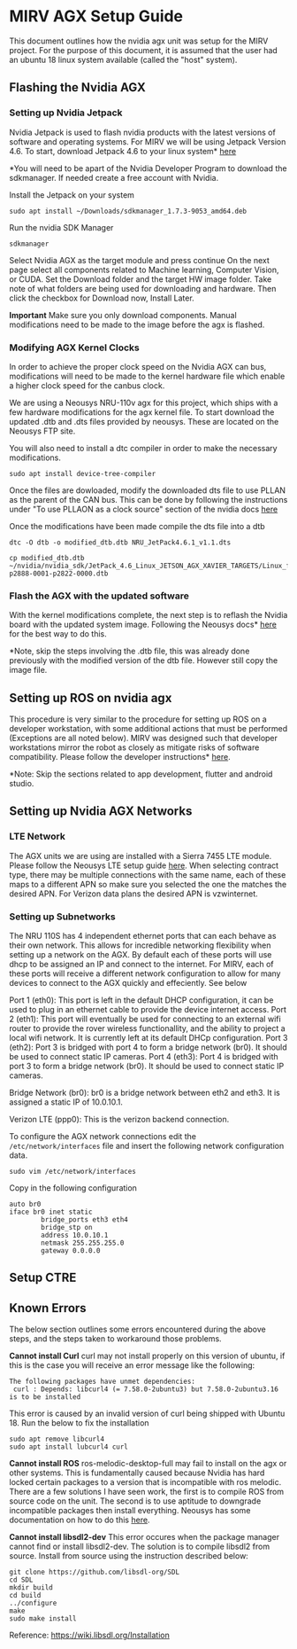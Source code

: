 # MIRV AGX Setup Guide

This document outlines how the nvidia agx unit was setup for the MIRV project. For the purpose of this document, it is assumed that the user had an ubuntu 18 linux system available (called the "host" system).

## Flashing the Nvidia AGX
### Setting up Nvidia Jetpack
Nvidia Jetpack is used to flash nvidia products with the latest versions of software and operating systems. For MIRV we will be using Jetpack Version 4.6. To start, download Jetpack 4.6 to your linux system* [here](https://developer.nvidia.com/jetpack-sdk-46)

*You will need to be apart of the Nvidia Developer Program to download the sdkmanager. If needed create a free account with Nvidia.


Install the Jetpack on your system

```
sudo apt install ~/Downloads/sdkmanager_1.7.3-9053_amd64.deb
```


Run the nvidia SDK Manager
```
sdkmanager
```

Select Nvidia AGX as the target module and press continue
On the next page select all components related to Machine learning, Computer Vision, or CUDA. Set the Download folder and the target HW image folder. Take note of what folders are being used for downloading and hardware. Then click the checkbox for Download now, Install Later.

**Important** Make sure you only download components. Manual modifications need to be made to the image before the agx is flashed.

### Modifying AGX Kernel Clocks
In order to achieve the proper clock speed on the Nvidia AGX can bus, modifications will need to be made to the kernel hardware file which enable a higher clock speed for the canbus clock.

We are using a Neousys NRU-110v agx for this project, which ships with a few hardware modifications for the agx kernel file. To start download the updated .dtb and .dts files provided by neousys. These are located on the Neousys FTP site.

You will also need to install a dtc compiler in order to make the necessary modifications.

```
sudo apt install device-tree-compiler
```

Once the files are dowloaded, modify the downloaded dts file to use PLLAN as the parent of the CAN bus. This can be done by following the instructions under "To use PLLAON as a clock source" section of the nvidia docs [here](https://docs.nvidia.com/jetson/archives/r34.1/DeveloperGuide/text/SD/Clocks.html?highlight=PLLAON)

Once the modifications have been made compile the dts file into a dtb 

```
dtc -O dtb -o modified_dtb.dtb NRU_JetPack4.6.1_v1.1.dts
```


```
cp modified_dtb.dtb ~/nvidia/nvidia_sdk/JetPack_4.6_Linux_JETSON_AGX_XAVIER_TARGETS/Linux_for_Tegra/kernel/dtb/tegra194-p2888-0001-p2822-0000.dtb
```

### Flash the AGX with the updated software

With the kernel modifications complete, the next step is to reflash the Nvidia board with the updated system image. Following the Neousys docs* [here](https://neousys.gitbook.io/nru-series/nru-series/3.-reflash-nru-110v-or-nru-120s) for the best way to do this.

*Note, skip the steps involving the .dtb file, this was already done previously with the modified version of the dtb file. However still copy the image file.


## Setting up ROS on nvidia agx

This procedure is very similar to the procedure for setting up ROS on a developer workstation, with some additional actions that must be performed (Exceptions are all noted below). MIRV was designed such that developer workstations mirror the robot as closely as mitigate risks of software compatibility. Please follow the developer instructions* [here](installation.md).

*Note: Skip the sections related to app development, flutter and android studio.


## Setting up Nvidia AGX Networks
### LTE Network
The AGX units we are using are installed with a Sierra 7455 LTE module. Please follow the Neousys LTE setup guide [here](https://neousys.gitbook.io/nru-series/nru-series/peripherals/4g-lte-_-sierra-em7455-on-nru-100). When selecting contract type, there may be multiple connections with the same name, each of these maps to a different APN so make sure you selected the one the matches the desired APN. For Verizon data plans the desired APN is vzwinternet.

### Setting up Subnetworks
The NRU 110S has 4 independent ethernet ports that can each behave as their own network. This allows for incredible networking flexibility when setting up a network on the AGX. By default each of these ports will use dhcp to be assigned an IP and connect to the internet. For MIRV, each of these ports will receive a different network configuration to allow for many devices to connect to the AGX quickly and effeciently. See below

Port 1 (eth0): This port is left in the default DHCP configuration, it can be used to plug in an ethernet cable to provide the device internet access.
Port 2 (eth1): This port will eventually be used for connecting to an external wifi router to provide the rover wireless functionallity, and the ability to project a local wifi network. It is currently left at its default DHCp configuration.
Port 3 (eth2): Port 3 is bridged with port 4 to form a bridge network (br0). It should be used to connect static IP cameras.
Port 4 (eth3): Port 4 is bridged with port 3 to form a bridge network (br0). It should be used to connect static IP cameras.

Bridge Network (br0): br0 is a bridge network between eth2 and eth3. It is assigned a static IP of 10.0.10.1. 

Verizon LTE (ppp0): This is the verizon backend connection. 

To configure the AGX network connections edit the `/etc/network/interfaces` file and insert the following network configuration data.

```
sudo vim /etc/network/interfaces
```

Copy in the following configuration
```
auto br0
iface br0 inet static
        bridge_ports eth3 eth4
        bridge_stp on
        address 10.0.10.1
        netmask 255.255.255.0
        gateway 0.0.0.0
```



## Setup CTRE

## Known Errors
The below section outlines some errors encountered during the above steps, and the steps taken to workaround those problems.

**Cannot install Curl**
curl may not install properly on this version of ubuntu, if this is the case you will receive an error message like the following:

```
The following packages have unmet dependencies:
 curl : Depends: libcurl4 (= 7.58.0-2ubuntu3) but 7.58.0-2ubuntu3.16 is to be installed
```

This error is caused by an invalid version of curl being shipped with Ubuntu 18. Run the below to fix the installation
```
sudo apt remove libcurl4
sudo apt install lubcurl4 curl
```

**Cannot install ROS**
ros-melodic-desktop-full may fail to install on the agx or other systems. This is fundamentally caused because Nvidia has hard locked certain packages to a version that is incompatible with ros melodic. There are a few solutions I have seen work, the first is to compile ROS from source code on the unit. The second is to use aptitude to downgrade incompatible packages then install everything. Neousys has some documentation on how to do this [here](https://neousys.gitbook.io/nru-series/nru-series/2.-software-related/ros-installation).

**Cannot install libsdl2-dev**
This error occures when the package manager cannot find or install libsdl2-dev. The solution is to compile libsdl2 from source. Install from source using the instruction described below:

```
git clone https://github.com/libsdl-org/SDL
cd SDL
mkdir build
cd build
../configure
make
sudo make install
```

Reference: https://wiki.libsdl.org/Installation

